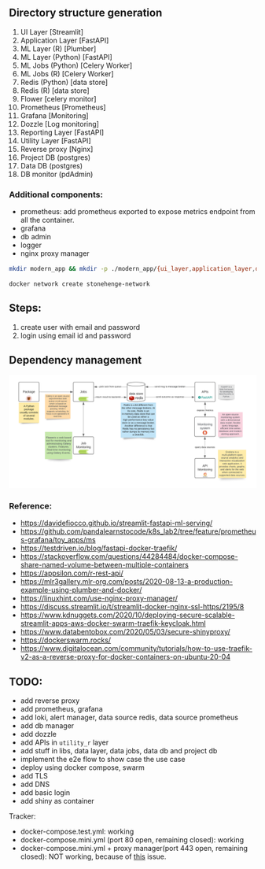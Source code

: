 ## Directory structure generation

01. UI Layer [Streamlit]
02. Application Layer [FastAPI]
03. ML Layer (R) [Plumber]
04. ML Layer (Python) [FastAPI]
05. ML Jobs (Python) [Celery Worker]
06. ML Jobs (R) [Celery Worker]
07. Redis (Python) [data store]
08. Redis (R) [data store]
09. Flower [celery monitor]
10. Prometheus [Prometheus]
11. Grafana [Monitoring]
12. Dozzle [Log monitoring]
13. Reporting Layer [FastAPI]
14. Utility Layer [FastAPI]
15. Reverse proxy [Nginx]
16. Project DB (postgres)
17. Data DB (postgres)
18. DB monitor (pdAdmin)


### Additional components:

* prometheus: add prometheus exported to expose metrics endpoint from all the container.
* grafana
* db admin
* logger
* nginx proxy manager

```bash
mkdir modern_app && mkdir -p ./modern_app/{ui_layer,application_layer,data_layer,ml_layer,reporting_layer,utility_layer,data_jobs,ml_jobs,data_lib,ml_lib}  && cd modern_app && touch README.md && find . -type d -empty -not -path "./.git/*" -exec touch {}/{.gitkeep,Dockerfile,README.md,.env,mkdocs.yml,VERSION,requirements.txt,Makefile,setup.py,pyproject.toml} \; && mkdir -p ./ui_layer/{app,data,backup,wiki,library} && mkdir -p ./application_layer/{app,data,backup,wiki,library} && mkdir -p ./data_layer/{app,data,backup,wiki,library} && mkdir -p ./ml_layer/{app,data,backup,wiki,library} && mkdir -p ./reporting_layer/{app,data,backup,wiki,library} && mkdir -p ./utility_layer/{app,data,backup,wiki,library} && mkdir -p ./data_jobs/{app,data,backup,wiki,library} && mkdir -p ./ml_jobs/{app,data,backup,wiki,library} && mkdir -p ./data_lib/{src,data,backup,wiki,notebooks} && mkdir -p ./ml_lib/{src,data,backup,wiki,notebooks} && find . -type d -empty -not -path "./.git/*" -exec touch {}/{README.md,.env,__init__.py,__main__.py} \; && git init && git add . && git commit -m "inital directory structure creation." && code .
```


```
docker network create stonehenge-network
```
## Steps:

1. create user with email and password
2. login using email id and password


## Dependency management

<p align="center">
  <img src="./static/diagram_1.png" />
</p>

### Reference:

* https://davidefiocco.github.io/streamlit-fastapi-ml-serving/
* https://github.com/pandalearnstocode/k8s_lab2/tree/feature/prometheus-grafana/toy_apps/ms
* https://testdriven.io/blog/fastapi-docker-traefik/
* https://stackoverflow.com/questions/44284484/docker-compose-share-named-volume-between-multiple-containers
* https://appsilon.com/r-rest-api/
* https://mlr3gallery.mlr-org.com/posts/2020-08-13-a-production-example-using-plumber-and-docker/
* https://linuxhint.com/use-nginx-proxy-manager/
* https://discuss.streamlit.io/t/streamlit-docker-nginx-ssl-https/2195/8
* https://www.kdnuggets.com/2020/10/deploying-secure-scalable-streamlit-apps-aws-docker-swarm-traefik-keycloak.html
* https://www.databentobox.com/2020/05/03/secure-shinyproxy/
* https://dockerswarm.rocks/
* https://www.digitalocean.com/community/tutorials/how-to-use-traefik-v2-as-a-reverse-proxy-for-docker-containers-on-ubuntu-20-04


## TODO:

* add reverse proxy
* add prometheus, grafana
* add loki, alert manager, data source redis, data source prometheus
* add db manager
* add dozzle
* add APIs in `utility_r` layer
* add stuff in libs, data layer, data jobs, data db and project db
* implement the e2e flow to show case the use case
* deploy using docker compose, swarm
* add TLS
* add DNS
* add basic login
* add shiny as container

Tracker:

* docker-compose.test.yml: working
* docker-compose.mini.yml (port 80 open, remaining closed): working
* docker-compose.mini.yml + proxy manager(port 443 open, remaining closed): NOT working, because of [this](https://discuss.streamlit.io/t/streamlit-docker-nginx-ssl-https/2195/8) issue.